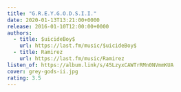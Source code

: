```yaml
---
title: "G.R.E.Y.G.O.D.S.I.I."
date: 2020-01-13T13:21:00+0000
release: 2016-01-10T12:00:00+0000
authors:
  - title: $uicideBoy$
    url: https://last.fm/music/$uicideBoy$
  - title: Ramirez
    url: https://last.fm/music/Ramirez
listen_of: https://album.link/s/45LzyxCAWTrRMn0NVmmKUA
cover: grey-gods-ii.jpg
rating: 3.5
---
```

